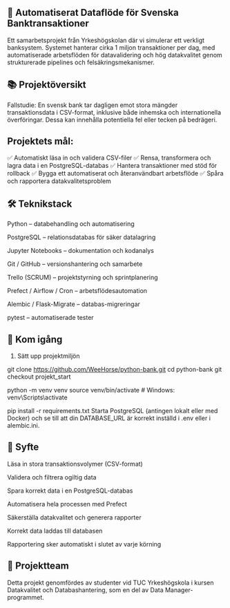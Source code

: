 ## 💼 Automatiserat Dataflöde för Svenska Banktransaktioner
Ett samarbetsprojekt från Yrkeshögskolan där vi simulerar ett verkligt banksystem. Systemet hanterar cirka 1 miljon transaktioner per dag, med automatiserade arbetsflöden för datavalidering och hög datakvalitet genom strukturerade pipelines och felsäkringsmekanismer.

## 📚 Projektöversikt
Fallstudie:
En svensk bank tar dagligen emot stora mängder transaktionsdata i CSV-format, inklusive både inhemska och internationella överföringar. Dessa kan innehålla potentiella fel eller tecken på bedrägeri.

## Projektets mål:

✅ Automatiskt läsa in och validera CSV-filer
✅ Rensa, transformera och lagra data i en PostgreSQL-databas
✅ Hantera transaktioner med stöd för rollback
✅ Bygga ett automatiserat och återanvändbart arbetsflöde
✅ Spåra och rapportera datakvalitetsproblem

## 🛠 Teknikstack
Python – databehandling och automatisering

PostgreSQL – relationsdatabas för säker datalagring

Jupyter Notebooks – dokumentation och kodanalys

Git / GitHub – versionshantering och samarbete

Trello (SCRUM) – projektstyrning och sprintplanering

Prefect / Airflow / Cron – arbetsflödesautomation

Alembic / Flask-Migrate – databas-migreringar

pytest – automatiserade tester

## 🚀 Kom igång
1. Sätt upp projektmiljön

git clone https://github.com/WeeHorse/python-bank.git
cd python-bank
git checkout projekt_start

python -m venv venv
source venv/bin/activate   # Windows: venv\Scripts\activate

pip install -r requirements.txt
Starta PostgreSQL (antingen lokalt eller med Docker) och se till att din DATABASE_URL är korrekt inställd i .env eller i alembic.ini.

## 📌 Syfte
Läsa in stora transaktionsvolymer (CSV-format)

Validera och filtrera ogiltig data

Spara korrekt data i en PostgreSQL-databas

Automatisera hela processen med Prefect

Säkerställa datakvalitet och generera rapporter

Korrekt data laddas till databasen

Rapportering sker automatiskt i slutet av varje körning

## 👥 Projektteam
Detta projekt genomfördes av studenter vid TUC Yrkeshögskola i kursen Datakvalitet och Databashantering, som en del av Data Manager-programmet.
